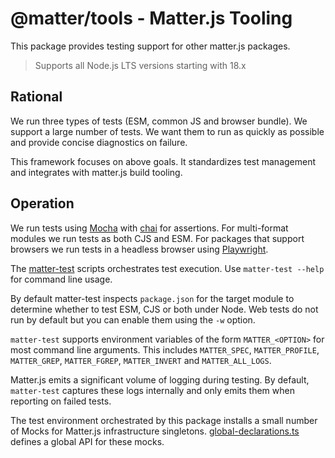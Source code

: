 # @matter/tools - Matter.js Tooling

This package provides testing support for other matter.js packages.

> Supports all Node.js LTS versions starting with 18.x

## Rational

We run three types of tests (ESM, common JS and browser bundle).  We support a large number of tests.  We want them to
run as quickly as possible and provide concise diagnostics on failure.

This framework focuses on above goals.  It standardizes test management and integrates with matter.js build tooling.

## Operation

We run tests using [Mocha](https://mochajs.org/) with
[chai](https://www.chaijs.com/) for assertions.  For multi-format modules we
run tests as both CJS and ESM.  For packages that support browsers we run tests
in a headless browser using [Playwright](https://playwright.dev/).

The [matter-test](./bin/test.js) scripts orchestrates test execution.  Use
`matter-test --help` for command line usage.

By default matter-test inspects `package.json` for the target module to
determine whether to test ESM, CJS or both under Node.  Web tests do not run by
default but you can enable them using the `-w` option.

`matter-test` supports
environment variables of the form `MATTER_<OPTION>` for most command line
arguments.  This includes `MATTER_SPEC`, `MATTER_PROFILE`, `MATTER_GREP`,
`MATTER_FGREP`, `MATTER_INVERT` and `MATTER_ALL_LOGS`.

Matter.js emits a significant volume of logging during testing.  By default,
`matter-test` captures these logs internally and only emits them when
reporting on failed tests.

The test environment orchestrated by this package installs a small number of
Mocks for Matter.js infrastructure singletons.
[global-declarations.ts](src/global-declarations.ts) defines a global
API for these mocks.
